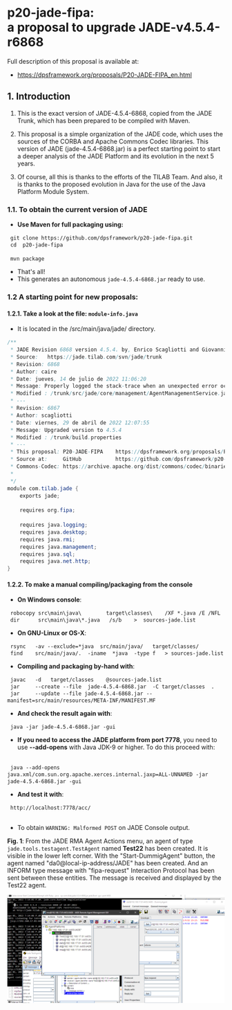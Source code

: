 # p20-jade-fipa: <br>a proposal to upgrade JADE-v4.5.4-r6868

Full description of this proposal is available at:
-  <https://dpsframework.org/proposals/P20-JADE-FIPA_en.html>


## 1. Introduction

1. This is the exact version of JADE-4.5.4-6868, copied from the JADE Trunk, which has been prepared to be compiled with Maven.

1. This proposal is a simple organization of the JADE code, which uses the sources of the CORBA and Apache Commons Codec libraries. This version of JADE (jade-4.5.4-6868.jar) is a perfect starting point to start a deeper analysis of the JADE Platform and its evolution in the next 5 years.

1. Of course, all this is thanks to the efforts of the TILAB Team. And also, it is thanks to the proposed evolution in Java for the use of the Java Platform Module System.


### 1.1. To obtain the current version of JADE

- **Use Maven for full packaging using:**

```shell
 git clone https://github.com/dpsframework/p20-jade-fipa.git
 cd  p20-jade-fipa

 mvn package
```
- That's all!
- This generates an autonomous `jade-4.5.4-6868.jar` ready to use.

### 1.2 A starting point for new proposals:

#### 1.2.1. Take a look at the file: `module-info.java`

- It is located in the /src/main/java/jade/ directory.

```java
/**
 * JADE Revision 6868 version 4.5.4. by, Enrico Scagliotti and Giovanni Caire.
 * Source:   https://jade.tilab.com/svn/jade/trunk
 * Revision: 6868
 * Author: caire
 * Date: jueves, 14 de julio de 2022 11:06:20
 * Message: Properly logged the stack-trace when an unexpected error occurs creating an agent.
 * Modified : /trunk/src/jade/core/management/AgentManagementService.java
 * ---
 * Revision: 6867
 * Author: scagliotti
 * Date: viernes, 29 de abril de 2022 12:07:55
 * Message: Upgraded version to 4.5.4
 * Modified : /trunk/build.properties
 * ---
 * This proposal: P20-JADE-FIPA    https://dpsframework.org/proposals/P20-JADE-FIPA_en.html
 * Source at:     GitHub           https://github.com/dpsframework/p20-jade-fipa
 * Commons-Codec: https://archive.apache.org/dist/commons/codec/binaries/commons-codec-1.3.tar.gz
 *            
 */
module com.tilab.jade {
	exports jade;
    
	requires org.fipa;
    
	requires java.logging;
	requires java.desktop;
	requires java.rmi;
	requires java.management;
	requires java.sql;
	requires java.net.http;
}

```


#### 1.2.2. To make a manual compiling/packaging from the console

- **On Windows console**:

```shell
 robocopy src\main\java\        target\classes\    /XF *.java /E /NFL
 dir      src\main\java\*.java   /s/b    >  sources-jade.list
```


- **On GNU-Linux or OS-X**:

```shell
 rsync   -av --exclude=*java  src/main/java/   target/classes/
 find    src/main/java/.  -iname  *java  -type f   > sources-jade.list
```



- **Compiling and packaging by-hand with**:

```shell
 javac   -d   target/classes    @sources-jade.list
 jar     --create --file  jade-4.5.4-6868.jar  -C target/classes  .
 jar     --update --file jade-4.5.4-6868.jar --manifest=src/main/resources/META-INF/MANIFEST.MF
```

- **And check the result again with**:

```shell 
 java -jar jade-4.5.4-6868.jar -gui
```

- **If you need to access the JADE platform from port 7778**, you need to use **--add-opens** with Java JDK-9 or higher. To do this proceed with:

```shell

 java --add-opens java.xml/com.sun.org.apache.xerces.internal.jaxp=ALL-UNNAMED -jar jade-4.5.4-6868.jar -gui
```

- **And test it with**:

```shell
 http://localhost:7778/acc/
 
```
- To obtain `WARNING: Malformed POST` on JADE Console output.



**Fig. 1**: From the JADE RMA Agent Actions menu, an agent of type `jade.tools.testagent.TestAgent` named **Test22** has been created. It is visible in the lower left corner. With the "Start-DummigAgent" button, the agent named "da0@local-ip-address/JADE" has been created. And an INFORM type message with "fipa-request" Interaction Protocol has been sent between these entities. The message is received and displayed by the Test22 agent.

![Results of test](./images/test-jade-rma-agent-454-6868-Java-JDK-17.png)


